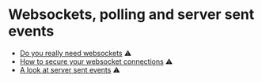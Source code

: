 # Websockets, polling and server sent events

* [Do you really need websockets](https://blog.stanko.io/do-you-really-need-websockets-343aed40aa9b) ⚠️
* [How to secure your websocket connections](https://medium.freecodecamp.org/how-to-secure-your-websocket-connections-d0be0996c556) ⚠️
* [A look at server sent events](https://medium.com/conectric-networks/a-look-at-server-sent-events-54a77f8d6ff7) ⚠️

